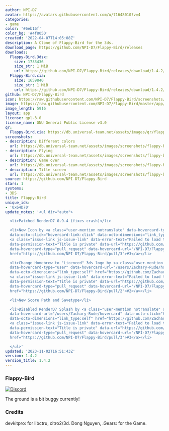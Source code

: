 ```yaml
---
author: NPI-D7
avatar: https://avatars.githubusercontent.com/u/71648010?v=4
categories:
- game
color: '#6eb16f'
color_bg: '#4f8050'
created: '2022-04-07T14:05:08Z'
description: A Clone of Flappy-Bird for the 3ds.
download_page: https://github.com/NPI-D7/Flappy-Bird/releases
downloads:
  Flappy-Bird.3dsx:
    size: 1733436
    size_str: 1 MiB
    url: https://github.com/NPI-D7/Flappy-Bird/releases/download/1.4.2/Flappy-Bird.3dsx
  Flappy-Bird.cia:
    size: 1659840
    size_str: 1 MiB
    url: https://github.com/NPI-D7/Flappy-Bird/releases/download/1.4.2/Flappy-Bird.cia
github: NPI-D7/Flappy-Bird
icon: https://raw.githubusercontent.com/NPI-D7/Flappy-Bird/screenshots/app/icon.png
image: https://raw.githubusercontent.com/NPI-D7/Flappy-Bird/master/app/banner.png
image_length: 5916
layout: app
license: gpl-3.0
license_name: GNU General Public License v3.0
qr:
  Flappy-Bird.cia: https://db.universal-team.net/assets/images/qr/flappy-bird-cia.png
screenshots:
- description: Different colors
  url: https://db.universal-team.net/assets/images/screenshots/flappy-bird/different-colors.png
- description: Flying
  url: https://db.universal-team.net/assets/images/screenshots/flappy-bird/flying.png
- description: Game over
  url: https://db.universal-team.net/assets/images/screenshots/flappy-bird/game-over.png
- description: Title screen
  url: https://db.universal-team.net/assets/images/screenshots/flappy-bird/title-screen.png
source: https://github.com/NPI-D7/Flappy-Bird
stars: 1
systems:
- 3DS
title: Flappy-Bird
unique_ids:
- '0x64D70'
update_notes: '<ul dir="auto">

  <li>Patched RenderD7 0.9.4 (fixes crash)</li>

  <li>New Icon by <a class="user-mention notranslate" data-hovercard-type="user" data-hovercard-url="/users/Zachary-Rude/hovercard"
  data-octo-click="hovercard-link-click" data-octo-dimensions="link_type:self" href="https://github.com/Zachary-Rude">@Zachary-Rude</a>
  <a class="issue-link js-issue-link" data-error-text="Failed to load title" data-id="1973397238"
  data-permission-text="Title is private" data-url="https://github.com/NPI-D7/Flappy-Bird/issues/3"
  data-hovercard-type="pull_request" data-hovercard-url="/NPI-D7/Flappy-Bird/pull/3/hovercard"
  href="https://github.com/NPI-D7/Flappy-Bird/pull/3">#3</a></li>

  <li>Change Homebrew to "Licenced" 3ds logo by <a class="user-mention notranslate"
  data-hovercard-type="user" data-hovercard-url="/users/Zachary-Rude/hovercard" data-octo-click="hovercard-link-click"
  data-octo-dimensions="link_type:self" href="https://github.com/Zachary-Rude">@Zachary-Rude</a>
  <a class="issue-link js-issue-link" data-error-text="Failed to load title" data-id="1932980029"
  data-permission-text="Title is private" data-url="https://github.com/NPI-D7/Flappy-Bird/issues/2"
  data-hovercard-type="pull_request" data-hovercard-url="/NPI-D7/Flappy-Bird/pull/2/hovercard"
  href="https://github.com/NPI-D7/Flappy-Bird/pull/2">#2</a></li>

  <li>New Score Path and Savetype</li>

  <li>Disabled RenderD7 Splash by <a class="user-mention notranslate" data-hovercard-type="user"
  data-hovercard-url="/users/Zachary-Rude/hovercard" data-octo-click="hovercard-link-click"
  data-octo-dimensions="link_type:self" href="https://github.com/Zachary-Rude">@Zachary-Rude</a>
  <a class="issue-link js-issue-link" data-error-text="Failed to load title" data-id="1973397238"
  data-permission-text="Title is private" data-url="https://github.com/NPI-D7/Flappy-Bird/issues/3"
  data-hovercard-type="pull_request" data-hovercard-url="/NPI-D7/Flappy-Bird/pull/3/hovercard"
  href="https://github.com/NPI-D7/Flappy-Bird/pull/3">#3</a></li>

  </ul>'
updated: '2023-11-02T16:51:43Z'
version: 1.4.2
version_title: 1.4.2
---
```

### Flappy-Bird 
[![Discord](https://img.shields.io/discord/961610973066702889?style=for-the-badge)](https://discord.gg/XuX6EN8dyt)

The ground is a bit buggy currently!


### Credits
devkitpro: for libctru, citro2/3d.
Dong Nguyen, .Gears: for the Game.